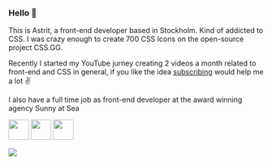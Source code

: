 ### Hello 👋

This is Astrit, a front-end developer based in Stockholm. 
Kind of addicted to CSS. I was crazy enough to create 700 CSS Icons on the open-source project CSS.GG.

Recently I started my YouTube jurney creating 2 videos a month related to front-end and CSS in general,
if you like the idea [subscribing](https://a.st/yt) would help me a lot ✌️

I also have a full time job as front-end developer at the award winning agency Sunny at Sea


[<img src="https://i.imgur.com/34HJ0Cu.png" height="40">](https://a.st/yt) [<img src="https://i.imgur.com/Qt2Ezmo.png" height="40">](https://twitter.com/astritmalsija) [<img src="https://i.imgur.com/vZy4qH6.png" height="40">](https://dev.to/astrit)


<img align="center" src="https://github-readme-stats.vercel.app/api?username=astrit&count_private=true&show_icons=true&include_all_commits=true&hide_border=true&hide_title=true&theme=github_dark&layout=compact&hide=contribs,issues" />
